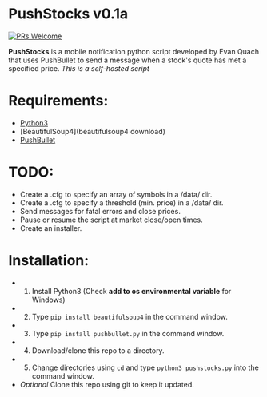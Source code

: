 # PushStocks v0.1a

[![PRs Welcome](https://img.shields.io/badge/PRs-welcome-brightgreen.svg?style=flat-square)](http://makeapullrequest.com)

**PushStocks** is a mobile notification python script developed by Evan Quach that uses PushBullet to send a message when a stock's quote has met a specified price. *This is a self-hosted script*

# Requirements:
* [Python3](https://www.python.org)
* [BeautifulSoup4](beautifulsoup4 download)
* [PushBullet](https://www.pushbullet.com)

# TODO:
* Create a .cfg to specify an array of symbols in a /data/ dir.
* Create a .cfg to specify a threshold (min. price) in a /data/ dir.
* Send messages for fatal errors and close prices.
* Pause or resume the script at market close/open times.
* Create an installer.

# Installation:
* 1) Install Python3 (Check **add to os environmental variable** for Windows)
* 2) Type `pip install beautifulsoup4` in the command window.
* 3) Type `pip install pushbullet.py` in the command window.
* 4) Download/clone this repo to a directory.
* 5) Change directories using `cd` and type `python3 pushstocks.py` into the command window.
* *Optional* Clone this repo using git to keep it updated.
